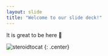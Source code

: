 ```yaml
---
layout: slide
title: "Welcome to our slide deck!"
---
```


It is great to be here 🚀

![steroidtocat](https://octodex.github.com/images/steroidtocat.png)
{: .center}
